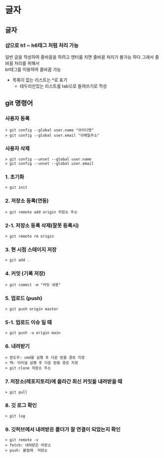 # 글자

## 글자

### 샵으로 h1 ~ h6태그 처럼 처리 가능

일반 글을 작성하여
줄바꿈을 하려고 엔터를 치면
줄바꿈 처리가 불가능 하다
그래서 줄바꿈 처리를 위해서 <br>
br태그를 이용하여 줄바꿈 가능

- 목록이 없는 리스트는 \*로 표기
  - 테두리만있는 리스트를 tab으로 들여쓰기로 작성

## git 명령어

### 사용자 등록

    > git config --global user.name "아이디명"
    > git config --global user.email "이메일주소"

### 사용자 삭제

    > git config --unset --global user.name
    > git config --unset --global user.email

### 1. 초기화

    > git init

### 2. 저장소 등록(연동)

    > git remote add origin 저장소 주소

### 2-1. 저장소 등록 삭제(잘못 등록시)

    > git remote rm origin

### 3. 현 시점 스테이지 저장

    > git add .

### 4. 커밋 (기록 저장)

    > git commit -m "커밋 내용"

### 5. 업로드 (push)

    > git push origin master

### 5-1. 업로드 이슈 일 때

    > git push -u origin main

### 6. 내려받기

    > 윈도우: cmd을 실행 후 다운 받을 경로 지정
    > 맥: 터미널 실행 후 다운 받을 경로 지정
    > git clone 저장소 주소

### 7. 저장소(레포지토리)에 올라간 최신 커밋을 내려받을 때

    > git pull

### 8. 깃 로그 확인

    > git log

### 9. 깃허브에서 내려받은 폴더가 잘 연결이 되었는지 확인

    > git remote -v
    > fetch: 내려받은 저장소
    > push: 올릴때  저장소
